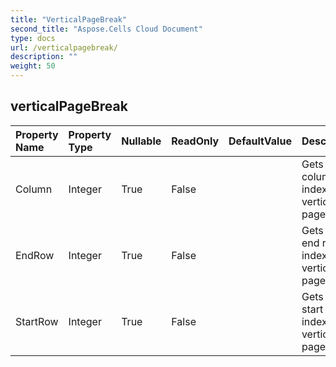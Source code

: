 ```yaml
---
title: "VerticalPageBreak"
second_title: "Aspose.Cells Cloud Document"
type: docs
url: /verticalpagebreak/
description: ""
weight: 50
---
```


## **verticalPageBreak**

 

| Property Name | Property Type | Nullable |  ReadOnly | DefaultValue | Description | 
| :- | :- | :- |:- |  :- | :- |
| Column | Integer | True |  False |  | Gets the column index of the vertical page break.  |  
| EndRow | Integer | True |  False |  | Gets the end row index of the vertical page break.  |  
| StartRow | Integer | True |  False |  | Gets the start row index of the vertical page break.  |  


